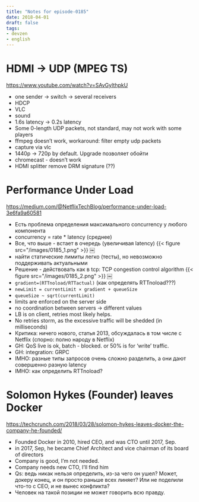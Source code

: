 ```yaml
---
title: "Notes for episode-0185"
date: 2018-04-01
draft: false
tags:
- devzen
- english
---
```


# HDMI -> UDP (MPEG TS)
https://www.youtube.com/watch?v=SAvGylthpkU

- one sender -> switch -> several receivers
- HDCP
- VLC
- sound
- 1.6s latency -> 0.2s latency
- Some 0-length UDP packets, not standard, may not work with some players
- ffmpeg doesn’t work, workaround: filter empty udp packets
- capture via vlc
- 1440p -> 720p by default. Upgrade позволяет обойти
- chromecast - doesn’t work
- HDMI splitter remove DRM signature (??)


# Performance Under Load
https://medium.com/@NetflixTechBlog/performance-under-load-3e6fa9a60581

- Есть проблема определения максимального concurrency у любого компонента
- concurrency = rate * latency (среднее)
- Все, что выше - встает в очередь (увеличивая latency)
    {{< figure src="/images/0185_1.png" >}}
￼
- найти статические лимиты легко (тесты), но невозможно поддерживать актуальными
- Решение - действовать как в tcp: TCP congestion control algorithm
    {{< figure src="/images/0185_2.png" >}}
￼
- `gradient=(RTTnoload/RTTactual)`     (как определять RTTnoload???)
- `newLimit = currentLimit × gradient + queueSize`
- `queueSize ~ sqrt(currentLimit)`
- limits are enforced on the server side
- no coordination between servers -> different values
- LB is on client, retries most likely helps.
- No retries storm, as the excessive traffic will be shedded (in milliseconds)
- Критика: ничего нового, статья 2013, обсуждалась в том числе с Netflix (спорно: полно народу в Netflix)
- GH: QoS live is ok, batch - blocked. or 50% is for ‘write’ traffic.
- GH: integration: GRPC
- IMHO: разные типы запросов очень сложно разделить, а они дают совершенно разную latency
- IMHO: как определить RTTnoload?


# Solomon Hykes (Founder) leaves Docker
https://techcrunch.com/2018/03/28/solomon-hykes-leaves-docker-the-company-he-founded/

- Founded Docker in 2010, hired CEO, and was CTO until 2017, Sep.
- in 2017, Sep, he became Chief Architect and vice chairman of its board of directors
- Company is good, I’m not needed.
- Company needs new CTO, I’ll find him
- Qs: ведь никак нельзя определить, из-за чего он ушел? Может, докеру конец, и он просто раньше всех линяет? Или не поделили что-то с CEO, и не вынес конфликта?
- Человек на такой позиции не может говорить всю правду.
